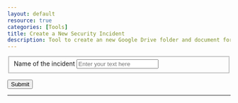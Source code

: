 ```yaml
---
layout: default
resource: true
categories: [Tools]
title: Create a New Security Incident
description: Tool to create an new Google Drive folder and document for a security incident
---
```


<div id="incident">
  <p>
    <fieldset>
      <label for="text">Name of the incident</label>
      <input id="text" type="text" placeholder="Enter your text here" /><br />
    </fieldset>
  </p>
  <p>
    <button type="submit" id="submit">Submit</button>
  </p>
</div>

<div id="results"></div>

---

<p>
  <button id="authorize_button" style="display: none;">Authorize</button>
  <button id="signout_button" style="display: none;">Sign Out</button>
</p>

<script type="text/javascript">
  // Client ID and API key from the Developer Console
  // https://developers.google.com/workspace/guides/create-credentials#client
  // Google Project : security-incident-doc-creator 537143757568

  var CLIENT_ID = '537143757568-avr40v4ssk02qo3ncb87cc6kq8je27ut.apps.googleusercontent.com';
  var API_KEY = 'AIzaSyC4uh5pqr9pms8cQ80_jn0WFMj90YvK1Nc';
  var INCIDENT_FOLDER_ID = '1gb6Gz_sgIb4SJy15kgHImxiVDwfoMI_1';
  var INCIDENT_TEMPLATE_ID = '1KfaAca4zClGedtKwWCuvkQa02fUTBJL51ylYElEFHac';

  // Array of API discovery doc URLs
  var DISCOVERY_DOCS = ["https://www.googleapis.com/discovery/v1/apis/drive/v3/rest"];

  // Authorization scopes required by the API
  var SCOPES = 'https://www.googleapis.com/auth/drive.file https://www.googleapis.com/auth/drive.readonly';

  var authorizeButton = document.getElementById('authorize_button');
  var signoutButton = document.getElementById('signout_button');

  /**
   *  On load, called to load the auth2 library and API client library.
   */
  function handleClientLoad() {
    gapi.load('client:auth2', initClient);
  }

  /**
   *  Initializes the API client library and sets up sign-in state
   *  listeners.
   */
  function initClient() {
    gapi.client.init({
      apiKey: API_KEY,
      clientId: CLIENT_ID,
      discoveryDocs: DISCOVERY_DOCS,
      scope: SCOPES
    }).then(function () {
      // Listen for sign-in state changes.
      gapi.auth2.getAuthInstance().isSignedIn.listen(updateSigninStatus);

      // Handle the initial sign-in state.
      updateSigninStatus(gapi.auth2.getAuthInstance().isSignedIn.get());
      authorizeButton.onclick = handleAuthClick;
      signoutButton.onclick = handleSignoutClick;
    }, function(error) {
      showMessage(document.createTextNode(JSON.stringify(error, null, 2) + '\n'));
    });
  }

  /**
   *  Called when the signed in status changes, to update the UI
   *  appropriately. After a sign-in, the API is called.
   */
  function updateSigninStatus(isSignedIn) {
    if (isSignedIn) {
      authorizeButton.style.display = 'none';
      signoutButton.style.display = 'block';
      document.getElementById('submit').onclick = createIncident;
      document.getElementById('incident').style.display = 'block';
    } else {
      authorizeButton.style.display = 'block';
      signoutButton.style.display = 'none';
      document.getElementById('incident').style.display = 'none';
    }
  }

  /**
   *  Sign in the user upon button click.
   */
  function handleAuthClick(event) {
    gapi.auth2.getAuthInstance().signIn();
  }

  /**
   *  Sign out the user upon button click.
   */
  function handleSignoutClick(event) {
    gapi.auth2.getAuthInstance().signOut();
  }

  /**
   * Return a link element.
   *
   * @param {string} text Text to hyperlinked.
   * @param {string} imageUrl Image URL to be hyperlinked.
   * @param {string} url URL of the link.
   */
  function getLink(text, imageUrl, url) {
      var image = document.createElement('img');
      image.src = imageUrl;
      image.style = 'vertical-align: middle;';
      var link = document.createElement('a');
      link.href = url;
      link.appendChild(document.createTextNode(text));
      link.appendChild(image);
      return link;
  }

  /**
   * Append an element to the result div.
   *
   * @param {Element} element Element to be added to results.
   */
  function showMessage(element) {
    var div = document.getElementById('results');
    div.appendChild(element);
    div.appendChild(document.createElement('br'));
  }

  /**
   * Get the name of the incident from the input and call createFolderAndDoc
   * to create a folder and doc with that name
   */
  function createIncident() {
    var incidentName = document.getElementById('text').value;
    var m = new Date();
    var dateString = m.getFullYear() +"-"+ ('0' + (m.getMonth()+1)).slice(-2) +"-"+ ('0' + m.getDate()).slice(-2);
    var title = `${dateString} Security Incident ${incidentName}`;
    createFolderAndDoc(title);
  }


  /**
   * Create folder and doc
   */
  function createFolderAndDoc(name) {
    // scopes needed
    // Create document and folder https://www.googleapis.com/auth/drive.file
    // Read incident template document https://www.googleapis.com/auth/drive.readonly
    console.log(`Creating incident called ${name}`);
    var folderMetadata = {
      'name': name,
      'mimeType': 'application/vnd.google-apps.folder',
      'parents': [INCIDENT_FOLDER_ID]
    };
    gapi.client.drive.files.create({
      resource: folderMetadata,
      fields: 'id,webViewLink'
    }).then(function(response) {
        var folderId = response.result.id;
        var folderWebViewLink = response.result.webViewLink;
        console.log(`Folder ${name} created : ${folderWebViewLink}`);
        var fileMetadata = {
            'name': name,
            'parents': [folderId]
        };
        gapi.client.drive.files.copy({
            fileId: INCIDENT_TEMPLATE_ID,
            supportsAllDrives: true,
            resource: fileMetadata,
            fields: 'id,webViewLink'
        }).then(function (response) {
            var documentWebViewLink = response.result.webViewLink;
            console.log(`File ${name} created : ${documentWebViewLink}`);
            return {'folderWebViewLink': folderWebViewLink, 'documentWebViewLink': documentWebViewLink};
        }).then(function (response) {

          showMessage(getLink('The new incident document', '/assets/images/icon-google-doc.svg', response.documentWebViewLink));
          showMessage(getLink('The new incident folder', '/assets/images/icon-folder.svg', response.folderWebViewLink));
        });
    });
  }

</script>

<script async defer src="https://apis.google.com/js/api.js"
  onload="this.onload=function(){};handleClientLoad()"
  onreadystatechange="if (this.readyState === 'complete') this.onload()">
</script>
